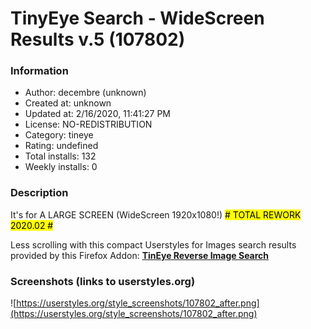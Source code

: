 # TinyEye Search - WideScreen Results v.5 (107802)

### Information
- Author: decembre (unknown)
- Created at: unknown
- Updated at: 2/16/2020, 11:41:27 PM
- License: NO-REDISTRIBUTION
- Category: tineye
- Rating: undefined
- Total installs: 132
- Weekly installs: 0


### Description
It's for A LARGE SCREEN (WideScreen 1920x1080!)
<mark># TOTAL REWORK 2020.02 #</mark>

Less scrolling with this compact Userstyles for Images search results provided by this Firefox Addon:
<a href="https://addons.mozilla.org/fr/firefox/addon/tineye-reverse-image-search/"><b>TinEye Reverse Image Search</b></a>


### Screenshots (links to userstyles.org)
![https://userstyles.org/style_screenshots/107802_after.png](https://userstyles.org/style_screenshots/107802_after.png)


